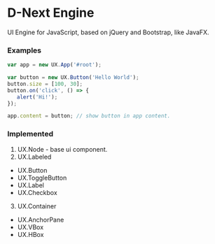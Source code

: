 # D-Next Engine

UI Engine for JavaScript, based on jQuery and Bootstrap, like JavaFX.

### Examples

```javascript
var app = new UX.App('#root');

var button = new UX.Button('Hello World');
button.size = [100, 30];
button.on('click', () => {
   alert('Hi!');
});

app.content = button; // show button in app content.
```

### Implemented

1. UX.Node - base ui component.
2. UX.Labeled
  - UX.Button
   - UX.ToggleButton
  - UX.Label
  - UX.Checkbox
3. UX.Container
  - UX.AnchorPane
  - UX.VBox
  - UX.HBox
